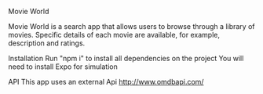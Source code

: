 Movie World

Movie World is a search app that allows users to browse through a library of movies. Specific details of each movie are available, for example, description and ratings. 

Installation
Run "npm i" to install all dependencies on the project
You will need to install Expo for simulation

API
This app uses an external Api http://www.omdbapi.com/